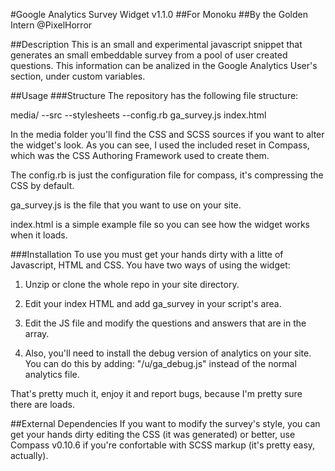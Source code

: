 #Google Analytics Survey Widget v1.1.0
##For Monoku
##By the Golden Intern @PixelHorror

##Description
This is an small and experimental javascript snippet that generates an small embeddable survey from a pool of user created questions. This information can be analized in the Google Analytics User's section, under custom variables. 

##Usage
###Structure
The repository has the following file structure:

media/
--src
--stylesheets
--config.rb
ga_survey.js
index.html

In the media folder you'll find the CSS and SCSS sources if you want to alter the widget's look. As you can see, I used the included reset in
Compass, which was the CSS Authoring Framework used to create them.

The config.rb is just the configuration file for compass, it's compressing the CSS by default.

ga_survey.js is the file that you want to use on your site.

index.html is a simple example file so you can see how the widget works when it loads.

###Installation
To use you must get your hands dirty with a litte of Javascript, HTML and CSS. You have two ways of using the widget:

1. Unzip or clone the whole repo in your site directory.

2. Edit your index HTML and add ga_survey in your script's area.

3. Edit the JS file and modify the questions and answers that are in the array.

4. Also, you'll need to install the debug version of analytics on your site. You can do this by adding: "/u/ga_debug.js" instead of the normal analytics file.

That's pretty much it, enjoy it and report bugs, because I'm pretty sure there are loads.

##External Dependencies
If you want to modify the survey's style, you can get your hands dirty editing the CSS (it was generated) or better, use Compass v0.10.6 if you're confortable with SCSS markup (it's pretty easy, actually).
